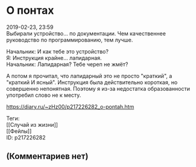 О понтах
========

  
2019-02-23, 23:59  
 Выбирали устройство... по документации. Чем качественнее руководство по программированию, тем лучше.   
   
 Начальник: И как тебе это устройство?   
 Я: Инструкция крайне... лапидарная.   
 Начальник: Лапидарная? Тебе череп не жмёт?   
   
 А потом я прочитал, что лапидарный это не просто "краткий", а "краткий И ясный". Инструкция была действительно короткая, но совершенно непонятная. Поэтому я из-за недостатка образованности употребил слово не к месту.   
  
<https://diary.ru/~zHz00/p217226282_o-pontah.htm>  
  
Теги:  
[[Случай из жизни]]  
[[Фейлы]]  
ID: p217226282  


(Комментариев нет)
------------------